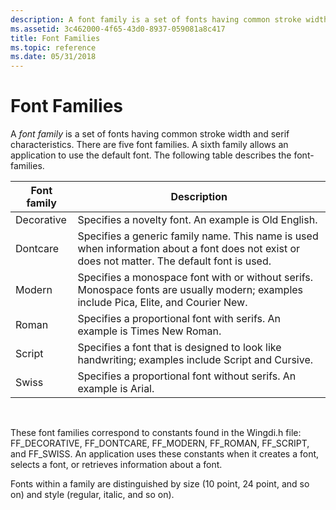 ```yaml
---
description: A font family is a set of fonts having common stroke width and serif characteristics. There are five font families. A sixth family allows an application to use the default font. The following table describes the font-families.
ms.assetid: 3c462000-4f65-43d0-8937-059081a8c417
title: Font Families
ms.topic: reference
ms.date: 05/31/2018
---
```


# Font Families

A *font family* is a set of fonts having common stroke width and serif characteristics. There are five font families. A sixth family allows an application to use the default font. The following table describes the font-families.



| Font family | Description                                                                                                                                   |
|-------------|-----------------------------------------------------------------------------------------------------------------------------------------------|
| Decorative  | Specifies a novelty font. An example is Old English.                                                                                          |
| Dontcare    | Specifies a generic family name. This name is used when information about a font does not exist or does not matter. The default font is used. |
| Modern      | Specifies a monospace font with or without serifs. Monospace fonts are usually modern; examples include Pica, Elite, and Courier New.         |
| Roman       | Specifies a proportional font with serifs. An example is Times New Roman.                                                                     |
| Script      | Specifies a font that is designed to look like handwriting; examples include Script and Cursive.                                              |
| Swiss       | Specifies a proportional font without serifs. An example is Arial.                                                                            |



 

These font families correspond to constants found in the Wingdi.h file: FF\_DECORATIVE, FF\_DONTCARE, FF\_MODERN, FF\_ROMAN, FF\_SCRIPT, and FF\_SWISS. An application uses these constants when it creates a font, selects a font, or retrieves information about a font.

Fonts within a family are distinguished by size (10 point, 24 point, and so on) and style (regular, italic, and so on).

 

 



